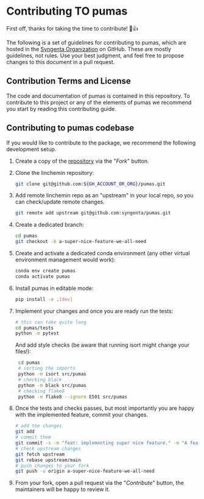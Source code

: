 # Contributing TO pumas

First off, thanks for taking the time to contribute! :tada::+1:

The following is a set of guidelines for contributing to pumas, which are hosted in the [Syngenta Organization](https://github.com/syngenta) on GitHub. 
These are mostly guidelines, not rules. Use your best judgment, and feel free to propose changes to this document in a pull request.

## Contribution Terms and License

The code and documentation of pumas is contained in this repository. To contribute
to this project or any of the elements of pumas we recommend you start by reading this
contributing guide.

## Contributing to pumas codebase

If you would like to contribute to the package, we recommend the following development setup.

1. Create a copy of the [repository](https://github.com/syngenta/pumas) via the "_Fork_" button.

2. Clone the linchemin repository:

    ```sh
    git clone git@github.com:${GH_ACCOUNT_OR_ORG}/pumas.git
    ```

3. Add remote linchemin repo as an "upstream" in your local repo, so you can check/update remote changes.

   ```sh
   git remote add upstream git@github.com:syngenta/pumas.git
   ```

4. Create a dedicated branch:

    ```sh
    cd pumas
    git checkout -b a-super-nice-feature-we-all-need
    ```

5. Create and activate a dedicated conda environment (any other virtual environment management would work):

    ```sh
    conda env create pumas
    conda activate pumas
    ```

6. Install pumas in editable mode:

    ```sh
    pip install -e .[dev]
    ```

7. Implement your changes and once you are ready run the tests:

    ```sh
    # this can take quite long
    cd pumas/tests
    python -m pytest
    ```

   And add style checks (be aware that running isort might change your files!):
   ```sh
    cd pumas
    # sorting the imports
    python -m isort src/pumas
    # checking black
    python -m black src/pumas
    # checking flake8
    python -m flake8 --ignore E501 src/pumas
    ```

8. Once the tests and checks passes, but most importantly you are happy with the implemented feature, commit your changes.

    ```sh
    # add the changes
    git add
    # commit them
    git commit -s -m "feat: implementing super nice feature." -m "A feature we all need."
    # check upstream changes
    git fetch upstream
    git rebase upstream/main
    # push changes to your fork
    git push -u origin a-super-nice-feature-we-all-need
    ```

9. From your fork, open a pull request via the "_Contribute_" button, the maintainers will be happy to review it.